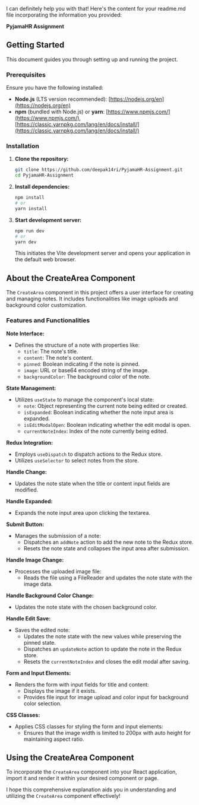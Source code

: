 I can definitely help you with that! Here's the content for your readme.md file incorporating the information you provided:

**PyjamaHR Assignment**

## Getting Started

This document guides you through setting up and running the project.

### Prerequisites

Ensure you have the following installed:

- **Node.js** (LTS version recommended): [https://nodejs.org/en](https://nodejs.org/en)
- **npm** (bundled with Node.js) or **yarn**: [https://www.npmjs.com/](https://www.npmjs.com/), [https://classic.yarnpkg.com/lang/en/docs/install/](https://classic.yarnpkg.com/lang/en/docs/install/)

### Installation

1. **Clone the repository:**

   ```bash
   git clone https://github.com/deepak14ri/PyjamaHR-Assignment.git
   cd PyjamaHR-Assignment
   ```

2. **Install dependencies:**

   ```bash
   npm install
   # or
   yarn install
   ```

3. **Start development server:**

   ```bash
   npm run dev
   # or
   yarn dev
   ```

   This initiates the Vite development server and opens your application in the default web browser.

## About the CreateArea Component

The `CreateArea` component in this project offers a user interface for creating and managing notes. It includes functionalities like image uploads and background color customization.

### Features and Functionalities

**Note Interface:**

- Defines the structure of a note with properties like:
    - `title`: The note's title.
    - `content`: The note's content.
    - `pinned`: Boolean indicating if the note is pinned.
    - `image`: URL or base64 encoded string of the image.
    - `backgroundColor`: The background color of the note.

**State Management:**

- Utilizes `useState` to manage the component's local state:
    - `note`: Object representing the current note being edited or created.
    - `isExpanded`: Boolean indicating whether the note input area is expanded.
    - `isEditModalOpen`: Boolean indicating whether the edit modal is open.
    - `currentNoteIndex`: Index of the note currently being edited.

**Redux Integration:**

- Employs `useDispatch` to dispatch actions to the Redux store.
- Utilizes `useSelector` to select notes from the store.

**Handle Change:**

- Updates the note state when the title or content input fields are modified.

**Handle Expanded:**

- Expands the note input area upon clicking the textarea.

**Submit Button:**

- Manages the submission of a note:
    - Dispatches an `addNote` action to add the new note to the Redux store.
    - Resets the note state and collapses the input area after submission.

**Handle Image Change:**

- Processes the uploaded image file:
    - Reads the file using a FileReader and updates the note state with the image data.

**Handle Background Color Change:**

- Updates the note state with the chosen background color.

**Handle Edit Save:**

- Saves the edited note:
    - Updates the note state with the new values while preserving the pinned state.
    - Dispatches an `updateNote` action to update the note in the Redux store.
    - Resets the `currentNoteIndex` and closes the edit modal after saving.

**Form and Input Elements:**

- Renders the form with input fields for title and content:
    - Displays the image if it exists.
    - Provides file input for image upload and color input for background color selection.

**CSS Classes:**

- Applies CSS classes for styling the form and input elements:
    - Ensures that the image width is limited to 200px with auto height for maintaining aspect ratio.

## Using the CreateArea Component

To incorporate the `CreateArea` component into your React application, import it and render it within your desired component or page.

I hope this comprehensive explanation aids you in understanding and utilizing the `CreateArea` component effectively!